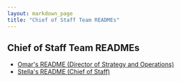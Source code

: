 ```yaml
---
layout: markdown_page
title: "Chief of Staff Team READMEs"
---
```

## Chief of Staff Team READMEs

- [Omar's README (Director of Strategy and Operations)](/handbook/ceo/chief-of-staff-team/readmes/ofernandez2/)
- [Stella's README (Chief of Staff)](/handbook/ceo/chief-of-staff-team/readmes/streas/)
